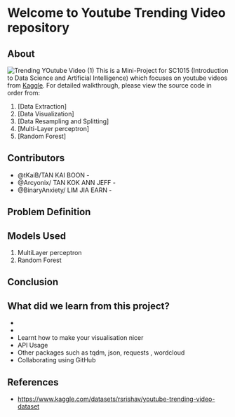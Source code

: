 # Welcome to Youtube Trending Video repository

## About
![Trending YOutube Video (1)](https://user-images.githubusercontent.com/77041483/164491992-76c30201-5fe7-4f48-a12a-bf80ad795851.png) 
This is a Mini-Project for SC1015 (Introduction to Data Science and Artificial Intelligence) which focuses on youtube videos from [Kaggle](https://www.kaggle.com/datasets/rsrishav/youtube-trending-video-dataset). For detailed walkthrough, please view the source code in order from:

1. [Data Extraction]
2. [Data Visualization]
3. [Data Resampling and Splitting]
4. [Multi-Layer perceptron]
5. [Random Forest]
  
## Contributors

- @tKaiB/TAN KAI BOON -
- @Arcyonix/ TAN KOK ANN JEFF - 
- @BinaryAnxiety/ LIM JIA EARN - 

## Problem Definition



## Models Used

1. MultiLayer perceptron
2. Random Forest

## Conclusion



## What did we learn from this project?

- 
- 
- Learnt how to make your visualisation nicer 
- API Usage
- Other packages such as tqdm, json, requests , wordcloud
- Collaborating using GitHub


## References

- <https://www.kaggle.com/datasets/rsrishav/youtube-trending-video-dataset>

